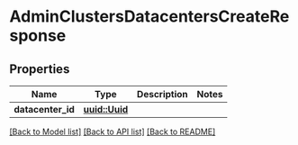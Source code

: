 # AdminClustersDatacentersCreateResponse

## Properties

Name | Type | Description | Notes
------------ | ------------- | ------------- | -------------
**datacenter_id** | [**uuid::Uuid**](uuid::Uuid.md) |  | 

[[Back to Model list]](../README.md#documentation-for-models) [[Back to API list]](../README.md#documentation-for-api-endpoints) [[Back to README]](../README.md)


